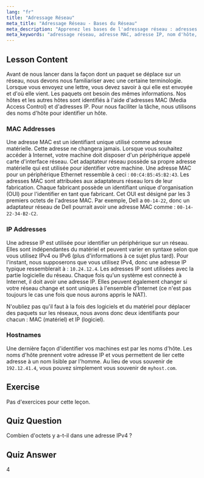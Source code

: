 ```yaml
---
lang: "fr"
title: "Adressage Réseau"
meta_title: "Adressage Réseau - Bases du Réseau"
meta_description: "Apprenez les bases de l'adressage réseau : adresses MAC vs. IP, et noms d'hôte. Comprenez comment les appareils communiquent sur un réseau. Commencez votre parcours de mise en réseau Linux !"
meta_keywords: "adressage réseau, adresse MAC, adresse IP, nom d'hôte, mise en réseau Linux, débutant, tutoriel, guide"
---
```


## Lesson Content

Avant de nous lancer dans la façon dont un paquet se déplace sur un réseau, nous devons nous familiariser avec une certaine terminologie. Lorsque vous envoyez une lettre, vous devez savoir à qui elle est envoyée et d'où elle vient. Les paquets ont besoin des mêmes informations. Nos hôtes et les autres hôtes sont identifiés à l'aide d'adresses MAC (Media Access Control) et d'adresses IP. Pour nous faciliter la tâche, nous utilisons des noms d'hôte pour identifier un hôte.

### MAC Addresses

Une adresse MAC est un identifiant unique utilisé comme adresse matérielle. Cette adresse ne changera jamais. Lorsque vous souhaitez accéder à Internet, votre machine doit disposer d'un périphérique appelé carte d'interface réseau. Cet adaptateur réseau possède sa propre adresse matérielle qui est utilisée pour identifier votre machine. Une adresse MAC pour un périphérique Ethernet ressemble à ceci : `00:C4:B5:45:B2:43`. Les adresses MAC sont attribuées aux adaptateurs réseau lors de leur fabrication. Chaque fabricant possède un identifiant unique d'organisation (OUI) pour l'identifier en tant que fabricant. Cet OUI est désigné par les 3 premiers octets de l'adresse MAC. Par exemple, Dell a `00-14-22`, donc un adaptateur réseau de Dell pourrait avoir une adresse MAC comme : `00-14-22-34-B2-C2`.

### IP Addresses

Une adresse IP est utilisée pour identifier un périphérique sur un réseau. Elles sont indépendantes du matériel et peuvent varier en syntaxe selon que vous utilisez IPv4 ou IPv6 (plus d'informations à ce sujet plus tard). Pour l'instant, nous supposerons que vous utilisez IPv4, donc une adresse IP typique ressemblerait à : `10.24.12.4`. Les adresses IP sont utilisées avec la partie logicielle du réseau. Chaque fois qu'un système est connecté à Internet, il doit avoir une adresse IP. Elles peuvent également changer si votre réseau change et sont uniques à l'ensemble d'Internet (ce n'est pas toujours le cas une fois que nous aurons appris le NAT).

N'oubliez pas qu'il faut à la fois des logiciels et du matériel pour déplacer des paquets sur les réseaux, nous avons donc deux identifiants pour chacun : MAC (matériel) et IP (logiciel).

### Hostnames

Une dernière façon d'identifier vos machines est par les noms d'hôte. Les noms d'hôte prennent votre adresse IP et vous permettent de lier cette adresse à un nom lisible par l'homme. Au lieu de vous souvenir de `192.12.41.4`, vous pouvez simplement vous souvenir de `myhost.com`.

## Exercise

Pas d'exercices pour cette leçon.

## Quiz Question

Combien d'octets y a-t-il dans une adresse IPv4 ?

## Quiz Answer

4
